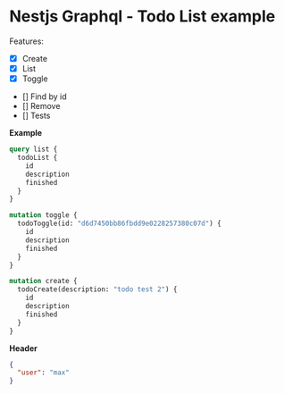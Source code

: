 # **Nestjs Graphql - Todo List example**

Features:

- [x] Create
- [x] List
- [x] Toggle
- [] Find by id
- [] Remove
- [] Tests

**Example**

```graphql
query list {
  todoList {
    id
    description
    finished
  }
}

mutation toggle {
  todoToggle(id: "d6d7450bb86fbdd9e0228257380c07d") {
    id
    description
    finished
  }
}

mutation create {
  todoCreate(description: "todo test 2") {
    id
    description
    finished
  }
}
```

**Header**

```json
{
  "user": "max"
}
```